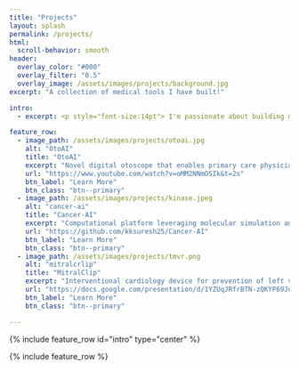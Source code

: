 ```yaml
---
title: "Projects"
layout: splash
permalink: /projects/
html:
  scroll-behavior: smooth
header:
  overlay_color: "#000"
  overlay_filter: "0.5"
  overlay_image: /assets/images/projects/background.jpg
excerpt: "A collection of medical tools I have built!" 

intro: 
  - excerpt: <p style="font-size:14pt"> I'm passionate about building medical devices that can allow physicians to provide better and more <b> personalized care</b> for patients! The following are some of the projects I have worked on at the intersection of <b>bioengineering</b> and <b>medicine</b>! </p>

feature_row:
  - image_path: /assets/images/projects/otoai.jpg 
    alt: "OtoAI"
    title: "OtoAI"
    excerpt: "Novel digital otoscope that enables primary care physicians to take images of the inner ear and leverages machine learning to diagnose abnormal ear pathologies."
    url: "https://www.youtube.com/watch?v=oMM2NNmOSIk&t=2s"
    btn_label: "Learn More"
    btn_class: "btn--primary"
  - image_path: /assets/images/projects/kinase.jpeg
    alt: "cancer-ai"
    title: "Cancer-AI"
    excerpt: "Computational platform leveraging molecular simulation and machine learning for in silico profiling of activating kinase mutations in cancer."
    url: "https://github.com/kksuresh25/Cancer-AI"
    btn_label: "Learn More"
    btn_class: "btn--primary"
  - image_path: /assets/images/projects/tmvr.png
    alt: "mitralcrlip"
    title: "MitralClip"
    excerpt: "Interventional cardiology device for prevention of left ventricular outflow tract obstruction (LVOTO) during transcatheter mitral valve replacement."
    url: "https://docs.google.com/presentation/d/1YZUqJRfrBTN-zQKYP69JuTxxU5FkUntHoUiZqrUNSfU/edit?usp=sharing"
    btn_label: "Learn More"
    btn_class: "btn--primary"

---
```


{% include feature_row id="intro" type="center" %}

{% include feature_row %}
